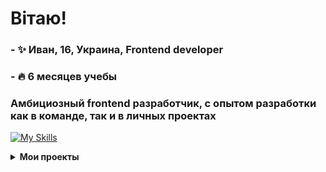 # <div>Вітаю!</div>

  ### - ✨ Иван, 16, Украина, Frontend developer
  ### - 🔥 6 месяцев учебы
  ### Амбициозный frontend разработчик, с опытом разработки как в команде, так и в личных проектах

 [![My Skills](https://skillicons.dev/icons?i=html,css,js,scss,react,ts,nodejs,express,mongodb,redux,next,docker,figma,firebase,vite,webpack,yarn,tailwind&theme=light)](https://skillicons.dev)

<details>
  
  <summary><strong>Мои проекты</strong></summary>

  <br />
  
  [Cave-Find](https://github.com/Monobladegg/cave-find) [Cave-Find Deploy](https://cave-find.vercel.app) (Завершенный в конце июня 2024 года) (Личный) <br/>
  [Daily-Track](https://github.com/Monobladegg/daily-track) (В разработке с 01.07.24) (Личный) <br/>
  [Books-Shop](https://github.com/ResEmCode/BooksShop) (В разработке с 01.07.24) (Командный) <br/>

</details>
